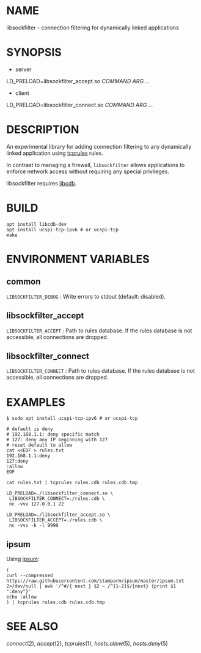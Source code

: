 # NAME

libsockfilter - connection filtering for dynamically linked applications

# SYNOPSIS

* server

LD\_PRELOAD=libsockfilter\_accept.so *COMMAND* *ARG* *...*

* client

LD\_PRELOAD=libsockfilter\_connect.so *COMMAND* *ARG* *...*

# DESCRIPTION

An experimental library for adding connection
filtering to any dynamically linked application using
[tcprules](https://cr.yp.to/ucspi-tcp/tcprules.html) rules.

In contrast to managing a firewall, `libsockfilter` allows applications
to enforce network access without requiring any special privileges.

libsockfilter requires [libcdb](https://www.corpit.ru/mjt/tinycdb.html).

# BUILD

    apt install libcdb-dev
    apt install ucspi-tcp-ipv6 # or ucspi-tcp
    make

# ENVIRONMENT VARIABLES

## common

`LIBSOCKFILTER_DEBUG`
: Write errors to stdout (default: disabled).

## libsockfilter\_accept

`LIBSOCKFILTER_ACCEPT`
: Path to rules database. If the rules database is not accessible,
  all connections are dropped.

## libsockfilter\_connect

`LIBSOCKFILTER_CONNECT`
: Path to rules database. If the rules database is not accessible,
  all connections are dropped.

# EXAMPLES

~~~
$ sudo apt install ucspi-tcp-ipv6 # or ucspi-tcp

# default is deny
# 192.168.1.1: deny specific match
# 127: deny any IP beginning with 127
# reset default to allow
cat <<EOF > rules.txt
192.168.1.1:deny
127:deny
:allow
EOF

cat rules.txt | tcprules rules.cdb rules.cdb.tmp

LD_PRELOAD=./libsockfilter_connect.so \
 LIBSOCKFILTER_CONNECT=./rules.cdb \
 nc -vvv 127.0.0.1 22

LD_PRELOAD=./libsockfilter_accept.so \
 LIBSOCKFILTER_ACCEPT=./rules.cdb \
 nc -vvv -k -l 9999
~~~

## ipsum

Using [ipsum](https://github.com/stamparm/ipsum):

~~~
(
curl --compressed https://raw.githubusercontent.com/stamparm/ipsum/master/ipsum.txt 2>/dev/null | awk '/^#/{ next } $2 ~ /^[1-2]$/{next} {print $1 ":deny"}'
echo :allow
) | tcprules rules.cdb rules.cdb.tmp
~~~

# SEE ALSO

_connect_(2), _accept_(2), _tcprules_(1), _hosts.allow_(5), _hosts.deny_(5)
